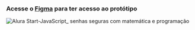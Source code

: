 ### Acesse o [Figma](https://www.figma.com/community/file/1281336077503271053/javascript-senhas-seguras-com-matematica-e-programacao) para ter acesso ao protótipo

![Alura Start-JavaScript_ senhas seguras com matemática e programação](https://github.com/marcelopaludetto/js-gerador-senha/assets/78444171/7881b887-3df8-4f9b-921e-371861f3ddb5)

